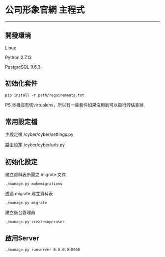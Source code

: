 # 公司形象官網 主程式
- - -

## 開發環境 ##
Linux

Python 2.7.13

PostgreSQL 9.6.3

## 初始化套件 ##

    pip install -r path/requirements.txt

PS.本機沒有切virtualenv，所以有一些套件如果沒用到可以自行評估拿掉

## 常用設定檔 ##

主設定檔 /cyber/cyber/settings.py

路由設定 /cyber/cyber/urls.py

## 初始化設定 ##

建立資料表所需之 migrate 文件

    ./manage.py makemigrations

透過 migrate 建立資料表

    ./manage.py migrate

建立後台管理員

    ./manage.py createsuperuser

## 啟用Server ##

    ./manage.py runserver 0.0.0.0:8000
